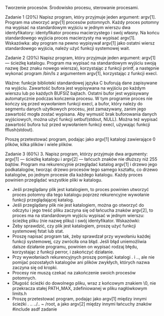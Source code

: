 Tworzenie procesów. Środowisko procesu, sterowanie procesami.


Zadanie 1 (20%)
Napisz program, który przyjmuje jeden argument: argv[1]. Program ma utworzyć argv[1] procesów potomnych. Każdy proces potomny ma wypisać na standardowym wyjściu w jednym wierszu dwa identyfikatory: identyfikator procesu macierzystego i swój własny. Na końcu standardowego wyjścia proces macierzysty ma wypisać argv[1]. Wskazówka: aby program na pewno wypisywał argv[1] jako ostatni wiersz standardowego wyjścia, należy użyć funkcji systemowej wait.
 
Zadanie 2 (20%)
Napisz program, który przyjmuje jeden argument: argv[1] — ścieżkę katalogu. Program ma wypisać na standardowym wyjściu swoją nazwę (bez znaku nowego wiersza), korzystając z funkcji printf, a następnie wykonać program /bin/ls z argumentem argv[1], korzystając z funkcji execl.

Ważne: funkcje biblioteki standardowej języka C buforują dane zapisywane na wyjściu. Zawartość bufora jest wypisywana na wyjściu po każdym wierszu lub po każdych BUFSIZ bajtach. Ostatni bufor jest wypisywany automatycznie podczas kończenia procesu. W tym programie proces nie kończy się przed wywołaniem funkcji execl, a bufor, który należy do segmentu danych użytkowych procesu, jest zamazywany, zanim jego zawartość mogła zostać wypisana. Aby wymusić brak buforowania danych wyjściowych, można użyć funkcji setbuf(stdout, NULL). Można też wypisać zawartość bufora tuż przed wywołaniem funkcji execl, używając funkcji fflush(stdout).

Proszę przetestować program, podając jako argv[1] katalogi zawierające 0 plików, kilka plików i wiele plików.

Zadanie 3 (60%)
3. Napisz program, którzy przyjmuje dwa argumenty: argv[1] — ścieżkę katalogu i argv[2] — łańcuch znaków nie dłuższy niż 255 bajtów. Program ma rekurencyjnie przeglądać katalog argv[1] i drzewo jego podkatalogów, tworząc drzewo procesów tego samego kształtu, co drzewo katalogów, po jednym procesie dla każdego katalogu. Każdy proces powinien przeglądać wszystkie pliki w katalogu.
- Jeśli przeglądany plik jest katalogiem, to proces powinien utworzyć proces potomny dla tego katalogu poprzez rekurencyjne wywołanie funkcji przeglądającej katalog.
- Jeśli przeglądany plik nie jest katalogiem, można go otworzyć do odczytu i jego treść pliku zaczyna się od łańcucha znaków argv[2], to proces ma na standardowym wyjściu wypisać w jednym wierszu: ścieżkę pliku (nie nazwę pliku) i swój identyfikator.
Wskazówki:
- Żeby sprawdzić, czy plik jest katalogiem, proszę użyć funkcji systemowej fstat lub stat.
- Proszę napisać program tak, żeby sprawdzał przy wywołaniu każdej funkcji systemowej, czy zwróciła ona błąd. Jeśli błąd uniemożliwia dalsze działanie programu, powinien on wypisać rodzaj błędu, korzystając z funkcji perror, i zakończyć działanie.
- Przy wywołaniach rekurencyjnych proszę pomijać katalogi . i .., ale nie pomijać pozostałych katalogów ani plików zwykłych, których nazwa zaczyna się od kropki.
- Procesy nie muszą czekać na zakończenie swoich procesów potomnych.
- Długość ścieżki do dowolnego pliku, wraz z końcowym znakiem \0, nie przekracza stałej PATH_MAX, zdefiniowanej w pliku nagłówkowym limits.h
- Proszę przetestować program, podając jako argv[1] między innymi ścieżki . .. ../.. ~ /root, a jako argv[2] między innymi łańcuchy znaków \#include asdf zadanie

